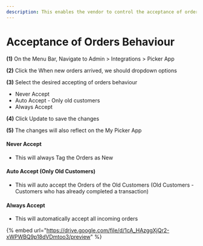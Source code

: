 ```yaml
---
description: This enables the vendor to control the acceptance of orders
---
```


# Acceptance of Orders Behaviour

**(1)** On the Menu Bar, Navigate to Admin > Integrations > Picker App

**(2)** Click the When new orders arrived, we should dropdown options

**(3)** Select the desired accepting of orders behaviour

* Never Accept
* Auto Accept - Only old customers
* Always Accept

**(4)** Click Update to save the changes

**(5)** The changes will also reflect on the My Picker App

#### Never Accept

* This will always Tag the Orders as New

#### Auto Accept (Only Old Customers)

* This will auto accept the Orders of the Old Customers (Old Customers - Customers who has already completed a transaction)

#### Always Accept

* This will automatically accept all incoming orders

{% embed url="https://drive.google.com/file/d/1cA_HAzggXjQr2-xWPWBQ9p18dVDmtoo3/preview" %}
